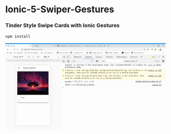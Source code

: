 # Ionic-5-Swiper-Gestures

### Tinder Style Swipe Cards with Ionic Gestures

```
npm install
```

![](/image/img.gif)
